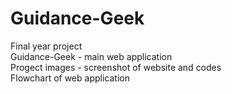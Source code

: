 # Guidance-Geek
Final year project <br>
Guidance-Geek - main web application <br>
Progect images - screenshot of website and codes<br>
Flowchart of web application

